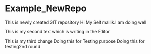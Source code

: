 # Example_NewRepo
This is newly created GIT repository
Hi My Self mallik.I am doing well

This is my second text which is writing in the Editor


This is my third change
Doing this for Testing purpose
Doing this for testing2nd round
